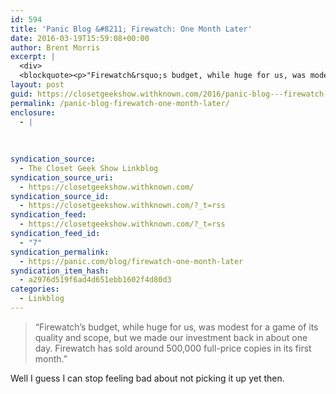 ```yaml
---
id: 594
title: 'Panic Blog &#8211; Firewatch: One Month Later'
date: 2016-03-19T15:59:08+00:00
author: Brent Morris
excerpt: |
  <div>
  <blockquote><p>"Firewatch&rsquo;s budget, while huge for us, was modest for a game of its quality and scope, but we made our investment back in about one day. Firewatch has sold around 500,000 full-price copies in its first month."</p></blockquote><p>Well I guess I can stop feeling bad about not picking it up yet then.</p></div>
layout: post
guid: https://closetgeekshow.withknown.com/2016/panic-blog---firewatch-one-month-later
permalink: /panic-blog-firewatch-one-month-later/
enclosure:
  - |
    
    
    
syndication_source:
  - The Closet Geek Show Linkblog
syndication_source_uri:
  - https://closetgeekshow.withknown.com/
syndication_source_id:
  - https://closetgeekshow.withknown.com/?_t=rss
syndication_feed:
  - https://closetgeekshow.withknown.com/?_t=rss
syndication_feed_id:
  - "7"
syndication_permalink:
  - https://panic.com/blog/firewatch-one-month-later
syndication_item_hash:
  - a2976d519f6ad4d651ebb1602f4d80d3
categories:
  - Linkblog
---
```

<div class="known-bookmark">
  <blockquote>
    <p>
      &#8220;Firewatch’s budget, while huge for us, was modest for a game of its quality and scope, but we made our investment back in about one day. Firewatch has sold around 500,000 full-price copies in its first month.&#8221;
    </p>
  </blockquote>
  
  <p>
    Well I guess I can stop feeling bad about not picking it up yet then.
  </p>
</div>